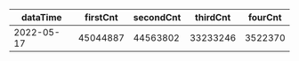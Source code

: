 |dataTime|firstCnt|secondCnt|thirdCnt|fourCnt|
|-|-|-|-|-|
|2022-05-17|45044887|44563802|33233246|3522370|